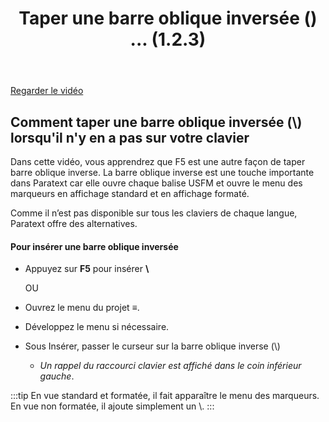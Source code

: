﻿---
title: Taper une barre oblique inversée (\) ...   (1.2.3)
---
[Regarder le vidéo](https://vimeo.com/478825919/)

## Comment taper une barre oblique inversée (\\) lorsqu'il n'y en a pas sur votre clavier

Dans cette vidéo, vous apprendrez que F5 est une autre façon de taper barre oblique inverse. La barre oblique inverse est une touche importante dans Paratext car elle ouvre chaque balise USFM et ouvre le menu des marqueurs en affichage standard et en affichage formaté.

Comme il n’est pas disponible sur tous les claviers de chaque langue, Paratext offre des alternatives.

#### Pour insérer une barre oblique inversée

-   Appuyez sur **F5** pour insérer **\\**

    OU

-   Ouvrez le menu du projet **≡**.
-   Développez le menu si nécessaire.
-   Sous Insérer, passer le curseur sur la barre oblique inverse (\\)  
    -  *Un rappel du raccourci clavier est affiché dans le coin inférieur gauche*.

:::tip
En vue standard et formatée, il fait apparaître le menu des marqueurs.  
En vue non formatée, il ajoute simplement un \\.
:::
